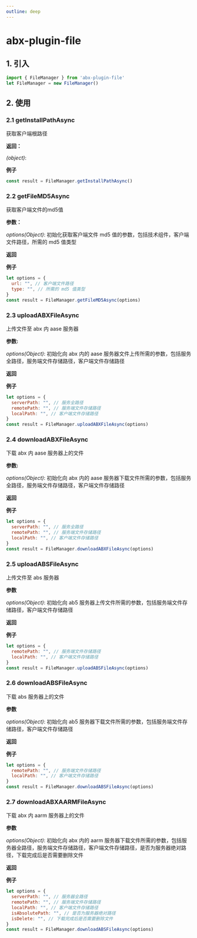 ```yaml
---
outline: deep
---
```

# abx-plugin-file

## 1. 引入

``` javascript
import { FileManager } from 'abx-plugin-file'
let FileManager = new FileManager()
```
## 2. 使用
### 2.1 getInstallPathAsync
获取客户端根路径

**返回：**

  *(object)*: 

**例子**
``` javascript
const result = FileManager.getInstallPathAsync()
```
   
### 2.2 getFileMD5Async
获取客户端文件的md5值

**参数：**

  *options(Object)*: 初始化获取客户端文件 md5 值的参数，包括技术组件，客户端文件路径，所需的 md5 值类型

**返回**



**例子**
``` javascript
let options = {
  url: "", // 客户端文件路径
  type: "", // 所需的 md5 值类型
}
const result = FileManager.getFileMD5Async(options)
```
   

### 2.3 uploadABXFileAsync
上传文件至 abx 内 aase 服务器

**参数:**

  *options(Object)*: 初始化向 abx 内的 aase 服务器文件上传所需的参数，包括服务全路径，服务端文件存储路径，客户端文件存储路径

**返回**


**例子**
``` javascript
let options = {
  serverPath: "", // 服务全路径
  remotePath: "", // 服务端文件存储路径
  localPath: "", // 客户端文件存储路径
}
const result = FileManager.uploadABXFileAsync(options)
```
   
### 2.4 downloadABXFileAsync
下载 abx 内 aase 服务器上的文件

**参数:**

  *options(Object)*: 初始化向 abx 内的 aase 服务器下载文件所需的参数，包括服务全路径，服务端文件存储路径，客户端文件存储路径

**返回**


**例子**
``` javascript
let options = {
  serverPath: "", // 服务全路径
  remotePath: "", // 服务端文件存储路径
  localPath: "", // 客户端文件存储路径
}
const result = FileManager.downloadABXFileAsync(options)
```
   
### 2.5 uploadABSFileAsync
上传文件至 abs 服务器

**参数**

  *options(Object)*: 初始化向 ab5 服务器上传文件所需的参数，包括服务端文件存储路径，客户端文件存储路径

**返回**


**例子**
``` javascript
let options = {
  remotePath: "", // 服务端文件存储路径
  localPath: "", // 客户端文件存储路径
}
const result = FileManager.uploadABSFileAsync(options)
```
   
### 2.6 downloadABSFileAsync
下载 abs 服务器上的文件

**参数**

  *options(Object)*: 初始化向 ab5 服务器下载文件所需的参数，包括服务端文件存储路径，客户端文件存储路径

**返回**


**例子**
``` javascript
let options = {
  remotePath: "", // 服务端文件存储路径
  localPath: "", // 客户端文件存储路径
}
const result = FileManager.downloadABSFileAsync(options)
```

### 2.7 downloadABXAARMFileAsync
下载 abx 内 aarm 服务器上的文件

**参数**

  *options(Object)*: 初始化向 abx 内的 aarm 服务器下载文件所需的参数，包括服务器全路径，服务端文件存储路径，客户端文件存储路径，是否为服务器绝对路径，下载完成后是否需要删除文件

**返回**


**例子**
``` javascript
let options = {
  serverPath: "", // 服务器全路径
  remotePath: "", // 服务端文件存储路径
  localPath: "", // 客户端文件存储路径
  isAbsolutePath: "", // 是否为服务器绝对路径
  isDelete: "", // 下载完成后是否需要删除文件
}
const result = FileManager.downloadABSFileAsync(options)
```
    